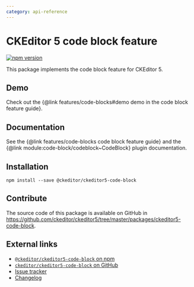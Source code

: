 ```yaml
---
category: api-reference
---
```


# CKEditor 5 code block feature

[![npm version](https://badge.fury.io/js/%40ckeditor%2Fckeditor5-code-block.svg)](https://www.npmjs.com/package/@ckeditor/ckeditor5-highlight)

This package implements the code block feature for CKEditor 5.

## Demo

Check out the {@link features/code-blocks#demo demo in the code block feature guide}.

## Documentation

See the {@link features/code-blocks code block feature guide} and the {@link module:code-block/codeblock~CodeBlock} plugin documentation.

## Installation

```
npm install --save @ckeditor/ckeditor5-code-block
```

## Contribute

The source code of this package is available on GitHub in https://github.com/ckeditor/ckeditor5/tree/master/packages/ckeditor5-code-block.

## External links

* [`@ckeditor/ckeditor5-code-block` on npm](https://www.npmjs.com/package/@ckeditor/ckeditor5-code-block)
* [`ckeditor/ckeditor5-code-block` on GitHub](https://github.com/ckeditor/ckeditor5/tree/master/packages/ckeditor5-code-block)
* [Issue tracker](https://github.com/ckeditor/ckeditor5/issues)
* [Changelog](https://github.com/ckeditor/ckeditor5/blob/master/CHANGELOG.md)
